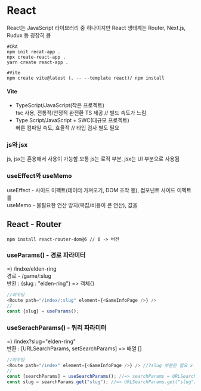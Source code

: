 <h1><a src="https://ko.legacy.reactjs.org/">React</a></h1>

React는 JavaScript 라이브러리 중 하나이지만 React 생태계는 Router, Next.js, Rudux 등 굉장히 큼<br>

```
#CRA
npm init recat-app .
npx create-react-app .
yarn create react-app .

#Vite
npm create vite@latest (. -- --template react)/ npm install
```
<h4>Vite</h4>
<ul>
  <li>TypeScript/JavaScript(작은 프로젝트)</li>
  tsc 사용, 전통적/안정적 완전환 TS 제공 // 빌드 속도가 느림
  <li>Type Script/JavaScript + SWC(대규모 프로젝트)</li>
  빠른 컴파일 속도, 효율적 // 타입 검사 별도 필요
</ul>

<h3>js와 jsx</h3>
js, jsx는 혼용해서 사용이 가능함 보통 js는 로직 부분, jsx는 UI 부분으로 사용됨


<h3>useEffect와 useMemo</h3>
useEffect - 사이드 이펙트(데이터 가져오기, DOM 조작 등), 컴포넌트 사이드 이펙트를<br>
useMemo - 불필요한 연산 방지(복잡/비용이 큰 연산), 값을<br>

<h2>React - Router</h2>

```
npm install react-router-dom@6 // 6 -> 버전
```
<h3>useParams() - 경로 파라미터</h3>
=) /indxe/elden-ring<br>
경로 - /game/:slug<br>
반환 : {slug : "elden-ring"} => 객체{}

```js
//라우팅
<Route path="/index/:slug" element={<GameInfoPage />} />
//
const {slug} = useParams();
```

<h3>useSerachParams() - 쿼리 파라미터</h3>
=) /index?slug="elden-ring"<br>
반환 : [URLSearchParams, setSearchParams] => 배열 []


```js
//라우팅
<Route path="/index" element={<GameInfoPage />} /> //?slug 부분은 필요 x
//
const [searchParams] = useSearchParams(); //=> searchParams = URLSearchParams
const slug = searchParams.get("slug"); //=> URLSearchParams.get("slug") = "elden-ring"
```
